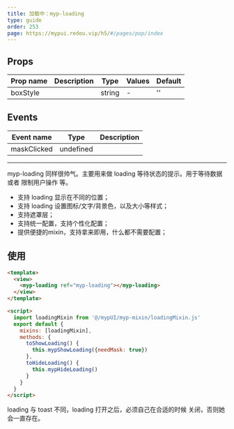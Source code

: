 ```yaml
---
title: 加载中：myp-loading
type: guide
order: 253
page: https://mypui.redou.vip/h5/#/pages/pop/index
---
```


## Props

| Prop name | Description | Type   | Values | Default |
| --------- | ----------- | ------ | ------ | ------- |
| boxStyle  |             | string | -      | ''      |

## Events

| Event name  | Type      | Description |
| ----------- | --------- | ----------- |
| maskClicked | undefined |

---

myp-loading 同样很帅气。主要用来做 loading 等待状态的提示。用于等待数据 或者 限制用户操作 等。

- 支持 loading 显示在不同的位置；
- 支持 loading 设置图标/文字/背景色，以及大小等样式；
- 支持遮罩层；
- 支持统一配置，支持个性化配置；
- 提供便捷的mixin，支持拿来即用，什么都不需要配置；

## 使用

```html
<template>
  <view>
    <myp-loading ref="myp-loading"></myp-loading>
  </view>
</template>

<script>
  import loadingMixin from '@/mypUI/myp-mixin/loadingMixin.js'
  export default {
    mixins: [loadingMixin],
    methods: {
      toShowLoading() {
        this.mypShowLoading({needMask: true})
      },
      toHideLoading() {
        this.mypHideLoading()
      }
    }
  }
</script>
```

loading 与 toast 不同，loading 打开之后，必须自己在合适的时候 关闭，否则她会一直存在。

